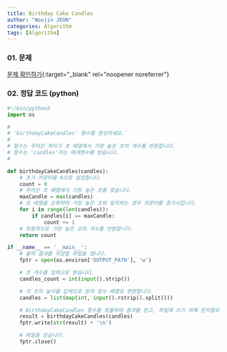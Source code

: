 ```yaml
---
title: Birthday Cake Candles
author: "Woojin JEON"
categories: Algorithm
tags: [Algorithm]
---
```


### 01. 문제

[문제 확인하기](https://www.hackerrank.com/challenges/birthday-cake-candles/problem?isFullScreen=true){:target="_blank" rel="noopener noreferrer"}

### 02. 정답 코드 (python)

```Python
#!/bin/python3
import os

#
# 'birthdayCakeCandles' 함수를 완성하세요.
#
# 함수는 주어진 케이크 초 배열에서 가장 높은 초의 개수를 반환합니다.
# 함수는 'candles'라는 매개변수를 받습니다.
#

def birthdayCakeCandles(candles):
    # 초기 카운터를 0으로 설정합니다.
    count = 0
    # 주어진 초 배열에서 가장 높은 초를 찾습니다.
    maxCandle = max(candles)
    # 초 배열을 순회하며 가장 높은 초와 일치하는 경우 카운터를 증가시킵니다.
    for i in range(len(candles)):
        if candles[i] == maxCandle:
            count += 1
    # 최종적으로 가장 높은 초의 개수를 반환합니다.
    return count

if __name__ == '__main__':
    # 출력 결과를 저장할 파일을 엽니다.
    fptr = open(os.environ['OUTPUT_PATH'], 'w')

    # 초 개수를 입력으로 받습니다.
    candles_count = int(input().strip())

    # 각 초의 높이를 입력으로 받아 정수 배열로 변환합니다.
    candles = list(map(int, input().rstrip().split()))

    # birthdayCakeCandles 함수를 호출하여 결과를 얻고, 파일에 쓰기 위해 문자열로 변환합니다.
    result = birthdayCakeCandles(candles)
    fptr.write(str(result) + '\n')

    # 파일을 닫습니다.
    fptr.close()
```
